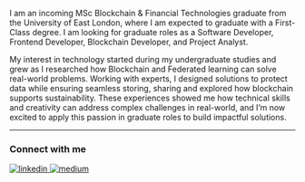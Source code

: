 I am an incoming MSc Blockchain & Financial Technologies graduate from the University of East London, where I am expected to graduate with a First-Class degree. I am looking for graduate roles as a Software Developer, Frontend Developer, Blockchain Developer, and Project Analyst. 

My interest in technology started during my undergraduate studies and grew as I researched how Blockchain and Federated learning can solve real-world problems. Working with experts, I designed solutions to protect data while ensuring seamless storing, sharing and explored how blockchain supports sustainability. These experiences showed me how technical skills and creativity can address complex challenges in real-world, and I’m now excited to apply this passion in graduate roles to build impactful solutions.

<hr/>

### Connect with me  
<div align="left">
 <a href="https://www.linkedin.com/in/pranav-n-shinde/" target="_blank">
<img src=https://img.shields.io/badge/linkedin-%231E77B5.svg?&style=for-the-badge&logo=linkedin&logoColor=white alt=linkedin style="margin-bottom: 5px;" />
</a>
</a>
<a href="https://medium.com/@shindepranav1105" target="_blank">
<img src=https://img.shields.io/badge/medium-%23292929.svg?&style=for-the-badge&logo=medium&logoColor=white alt=medium style="margin-bottom: 5px;" />
</a>  
</div>
